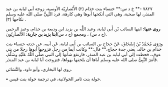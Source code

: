 ٧٨٢٧ -** خ د س:** خنساء بنت خذام (٢) الأَنْصارِيّة الأوسية، زوجة أبي لبابة بن عبد المنذر، لها صحبة، وهي التي أنكحها أبوها وهي كارهة، فرد النَّبِيُّ صلى الله عليه وسلم نكاحها (٣) .

**روى عنها:** ابنها السائب بْن أَبي لبابة، وعبد اللَّه بن يزيد ابن وديعة بن خذام، وعبد الرحمن (خ د س) ، ومجمع (خ د س)**ابنا يزيد بن جارية:** الأَنْصارِيّون.

ورَوَى مُحَمَّدُ بْنُ إِسْحَاقَ، عَنْ حجاج بن السائب بن أَبي لبابة، عَن أبيه، عن جدته خنساء بنت خذام بن خالد، يعني جدة حجاج،** قال:** وكانت أيما من رجل فزوجها أبوها رجلا من بني عوف، فحطت إلى أبي لبابة بن عبد المنذر، فارتفع شأنها إلى النبي صَلَّى اللَّهُ عَلَيْهِ وسَلَّمَ، فَأَمَرَ النَّبِيُّ صلى الله عليه وسلم أباها أن يلحقها بهواها، فتزوجت أبا لبابة بن عبد المنذر.

روى لها البخاري، وأبو داود، والنَّسَائي.

• خولة بنت ثامر الخولانية، في ترجمة خولة بنت قيس.